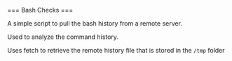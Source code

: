 === Bash Checks ===

A simple script to pull the bash history from a remote server.

Used to analyze the command history.

Uses fetch to retrieve the remote history file that is stored in the ````/tmp```` folder
